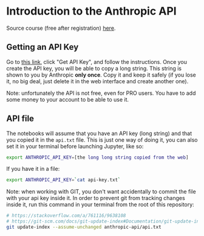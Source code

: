 # Introduction to the Anthropic API

Source course (free after registration) [here](https://learn.deeplearning.ai/courses/building-toward-computer-use-with-anthropic).

## Getting an API Key

Go to [this link](https://console.anthropic.com/dashboard), click "Get API Key", and follow the instructions. Once you create the API key, you will be able to copy a long string. This string is shown to you by Anthropic **only once**. Copy it and keep it safely (if you lose it, no big deal, just delete it in the web interface and create another one).

Note: unfortunately the API is not free, even for PRO users. You have to add some money to your account to be able to use it.

## API file

The notebooks will assume that you have an API key (long string) and that you copied it in the `api.txt` file. This is just one way of doing it, you can also set it in your terminal before launching Jupyter, like so:

```bash
export ANTHROPIC_API_KEY=[the long long string copied from the web]
```

If you have it in a file:

```bash
export ANTHROPIC_API_KEY=`cat api-key.txt`
```

Note: when working with GIT, you don't want accidentally to commit the file with your api key inside it. In order to prevent git from tracking changes inside it, run this command in your terminal from the root of this repository:

```bash
# https://stackoverflow.com/a/761116/9638108
# https://git-scm.com/docs/git-update-index#Documentation/git-update-index.txt---no-assume-unchanged
git update-index --assume-unchanged anthropic-api/api.txt
```
